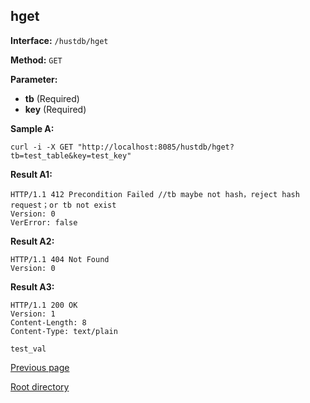 ## hget ##

**Interface:** `/hustdb/hget`

**Method:** `GET`

**Parameter:** 

*  **tb** (Required)  
*  **key** (Required)  

**Sample A:**

    curl -i -X GET "http://localhost:8085/hustdb/hget?tb=test_table&key=test_key"

**Result A1:**

	HTTP/1.1 412 Precondition Failed //tb maybe not hash，reject hash request；or tb not exist
	Version: 0
	VerError: false

**Result A2:**

	HTTP/1.1 404 Not Found
	Version: 0

**Result A3:**

	HTTP/1.1 200 OK
	Version: 1
	Content-Length: 8
	Content-Type: text/plain

	test_val

[Previous page](../hustdb.md)

[Root directory](../../../index.md)